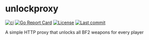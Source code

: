 # unlockproxy

[![ci](https://img.shields.io/github/actions/workflow/status/cetteup/unlockproxy/ci.yaml?label=ci)](https://github.com/cetteup/unlockproxy/actions?query=workflow%3Aci)
[![Go Report Card](https://goreportcard.com/badge/github.com/cetteup/unlockproxy)](https://goreportcard.com/report/github.com/cetteup/unlockproxy)
[![License](https://img.shields.io/github/license/cetteup/unlockproxy)](/LICENSE)
[![Last commit](https://img.shields.io/github/last-commit/cetteup/unlockproxy)](https://github.com/cetteup/unlockproxy/commits/main)

A simple HTTP proxy that unlocks all BF2 weapons for every player
